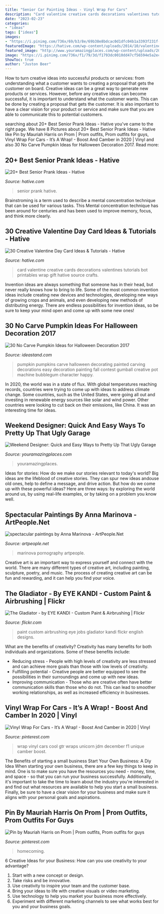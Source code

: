 ```yaml
---
title: "Senior Car Painting Ideas - Vinyl Wrap For Cars"
description: "Card valentine creative cards decorations valentines tutorials bot printables wrap gift hative source crafts"
date: "2023-02-23"
categories:
- "ideas"
tags: ["ideas"]
images:
- "https://i.pinimg.com/736x/69/b3/8e/69b38e8bdcac0d1dfc04b1a3393f231f--prom.jpg"
featuredImage: "https://hative.com/wp-content/uploads/2014/10/valentine-card-ideas/18-valentine-card-ideas.jpg"
featured_image: "http://www.youramazingplaces.com/wp-content/uploads/2015/02/traditional-garage-and-shed2.jpg"
image: "https://i.pinimg.com/736x/f1/79/3d/f1793dc0010dd47cf56594e5a2ec4d54.jpg"
ShowToc: true
author: "Juston Beer"
---
```



How to turn creative ideas into successful products or services: from understanding what a customer wants to creating a proposal that gets the customer on board.
Creative ideas can be a great way to generate new products or services. However, before any creative ideas can become successful, it is important to understand what the customer wants. This can be done by creating a proposal that gets the customer. It is also important to have a clear vision for your product or service and make sure that you are able to communicate this to potential customers.

	

		
searching about 20+ Best Senior Prank Ideas - Hative you've came to the right page. We have 8 Pictures about 20+ Best Senior Prank Ideas - Hative like Pin by Mauriah Harris on Prom | Prom outfits, Prom outfits for guys, Vinyl Wrap For Cars - It’s A Wrap! - Boost And Camber in 2020 | Vinyl and also 30 No Carve Pumpkin Ideas for Halloween Decoration 2017. Read more:
		
    
## 20+ Best Senior Prank Ideas - Hative

<img loading=lazy src="https://hative.com/wp-content/uploads/2014/04/7-post-it-notes-on-wall.jpg" onerror="this.onerror=null;this.src='https://tse1.mm.bing.net/th?id=OIP.ymmDJbDiMLPCiQcK-HupPAHaGL&amp;pid=15.1';" alt="20+ Best Senior Prank Ideas - Hative">

_Source: hative.com_

>senior prank hative. 

	

Brainstroming is a term used to describe a mental concentration technique that can be used for various tasks. This Mental concentration technique has been around for centuries and has been used to improve memory, focus, and think more clearly.

    
## 30 Creative Valentine Day Card Ideas &amp; Tutorials - Hative

<img loading=lazy src="https://hative.com/wp-content/uploads/2014/10/valentine-card-ideas/18-valentine-card-ideas.jpg" onerror="this.onerror=null;this.src='https://tse3.mm.bing.net/th?id=OIP.q4TQcFCQEtA37eTCNez9GwHaLH&amp;pid=15.1';" alt="30 Creative Valentine Day Card Ideas &amp; Tutorials - Hative">

_Source: hative.com_

>card valentine creative cards decorations valentines tutorials bot printables wrap gift hative source crafts. 

	

Invention ideas are always something that someone has in their head, but never really knows how to bring to life. Some of the most common invention ideas include creating new devices and technologies, developing new ways of growing crops and animals, and even developing new methods of distributing energy. There are endless possibilities for invention ideas, so be sure to keep your mind open and come up with some new ones!

    
## 30 No Carve Pumpkin Ideas For Halloween Decoration 2017

<img loading=lazy src="http://ideastand.com/wp-content/uploads/2014/10/no-carve-pumpkin-ideas/19-bubblegum-machine.jpg" onerror="this.onerror=null;this.src='https://tse4.mm.bing.net/th?id=OIP.Iiora0M5eO6WCyFd98uK7QHaJ4&amp;pid=15.1';" alt="30 No Carve Pumpkin Ideas for Halloween Decoration 2017">

_Source: ideastand.com_

>pumpkin pumpkins carve halloween decorating painted carving decorations easy decoration painting fall contest gumball creative pot machine bubblegum character happy. 

	

In 2020, the world was in a state of flux. With global temperatures reaching records, countries were trying to come up with ideas to address climate change. Some countries, such as the United States, were going all out and investing in renewable energy sources like solar and wind power. Other countries were looking to cut back on their emissions, like China. It was an interesting time for ideas.

    
## Weekend Designer: Quick And Easy Ways To Pretty Up That Ugly Garage

<img loading=lazy src="http://www.youramazingplaces.com/wp-content/uploads/2015/02/traditional-garage-and-shed2.jpg" onerror="this.onerror=null;this.src='https://tse2.mm.bing.net/th?id=OIP.dNIwo1nPuvuXlqOxI0VxGwHaE8&amp;pid=15.1';" alt="Weekend Designer: Quick and Easy Ways to Pretty Up That Ugly Garage">

_Source: youramazingplaces.com_

>youramazingplaces. 

	

Ideas for stories: How do we make our stories relevant to today's world?
Big ideas are the lifeblood of creative stories. They can spur new ideas andouse old ones, help to define a message, and drive action. But how do we come up with these powerful ideas? Here are three ways: by exploring the world around us, by using real-life examples, or by taking on a problem you know well.

    
## Spectacular Paintings By Anna Marinova - ArtPeople.Net

<img loading=lazy src="https://artpeople.net/wp-content/uploads/2016/10/Anna-Marinova-2.jpg" onerror="this.onerror=null;this.src='https://tse4.mm.bing.net/th?id=OIP.jcBCkCvD8zFUfsl3BjHdiAHaEN&amp;pid=15.1';" alt="spectacular paintings by Anna Marinova - ArtPeople.Net">

_Source: artpeople.net_

>marinova pornography artpeople. 

	

Creative art is an important way to express yourself and connect with the world. There are many different types of creative art, including painting, sculpture, poetry, and music. The process of creating creative art can be fun and rewarding, and it can help you find your voice.

    
## The Gladiator - By EYE KANDI - Custom Paint &amp; Airbrushing | Flickr

<img loading=lazy src="https://c2.staticflickr.com/4/3403/3586592662_90f50a14ce_b.jpg" onerror="this.onerror=null;this.src='https://tse4.mm.bing.net/th?id=OIP.i3Bllwb9Sxni2WXk1KTfBwHaFj&amp;pid=15.1';" alt="The Gladiator - by EYE KANDI - Custom Paint &amp; Airbrushing | Flickr">

_Source: flickr.com_

>paint custom airbrushing eye jobs gladiator kandi flickr english designs. 

	

What are the benefits of creativity?
Creativity has many benefits for both individuals and organizations. Some of these benefits include: 
- Reducing stress - People with high levels of creativity are less stressed and can achieve more goals than those with low levels of creativity. 
- Fulfilling potential - Creative people are better equipped to see the possibilities in their surroundings and come up with new ideas. 
- Improving communication - Those who are creative often have better communication skills than those who do not. This can lead to smoother working relationships, as well as increased efficiency in businesses.

    
## Vinyl Wrap For Cars - It’s A Wrap! - Boost And Camber In 2020 | Vinyl

<img loading=lazy src="https://i.pinimg.com/736x/f1/79/3d/f1793dc0010dd47cf56594e5a2ec4d54.jpg" onerror="this.onerror=null;this.src='https://tse3.mm.bing.net/th?id=OIP.McR26gcfStZ-zkJM0OKXAgHaHa&amp;pid=15.1';" alt="Vinyl Wrap For Cars - It’s A Wrap! - Boost And Camber in 2020 | Vinyl">

_Source: pinterest.com_

>wrap vinyl cars cool gtr wraps unicorn jdm december f1 unique camber boost. 

	

The Benefits of starting a small business
Start Your Own Business: A Diy Idea 
When starting your own business, there are a few key things to keep in mind. One is to make sure you have the resources you need - money, time, and space - so that you can run your business successfully. Additionally, it's important to take the time to learn about the industry you're interested in and find out what resources are available to help you start a small business. Finally, be sure to have a clear vision for your business and make sure it aligns with your personal goals and aspirations.

    
## Pin By Mauriah Harris On Prom | Prom Outfits, Prom Outfits For Guys

<img loading=lazy src="https://i.pinimg.com/736x/69/b3/8e/69b38e8bdcac0d1dfc04b1a3393f231f--prom.jpg" onerror="this.onerror=null;this.src='https://tse1.mm.bing.net/th?id=OIP.XIT8wNLMHYv5i50m7v072AHaJ3&amp;pid=15.1';" alt="Pin by Mauriah Harris on Prom | Prom outfits, Prom outfits for guys">

_Source: pinterest.com_

>homecoming. 

	

6 Creative Ideas for your Business: How can you use creativity to your advantage?
1. Start with a new concept or design.
2. Take risks and be innovative.
3. Use creativity to inspire your team and the customer base. 
4. Bring your ideas to life with creative visuals or video marketing. 
5. Use technology to help you market your business more effectively. 
6. Experiment with different marketing channels to see what works best for you and your business goals.


